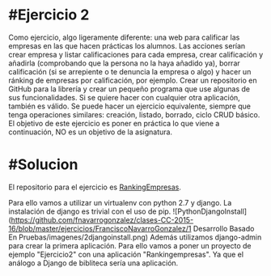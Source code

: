 #Ejercicio 2
=================
Como ejercicio, algo ligeramente diferente: una web para calificar las empresas en las que hacen prácticas los alumnos. Las acciones serían crear empresa y listar calificaciones para cada empresa, crear calificación y añadirla (comprobando que la persona no la haya añadido ya), borrar calificación (si se arrepiente o te denuncia la empresa o algo) y hacer un ránking de empresas por calificación, por ejemplo. Crear un repositorio en GitHub para la librería y crear un pequeño programa que use algunas de sus funcionalidades. Si se quiere hacer con cualquier otra aplicación, también es válido.
Se puede hacer un ejercicio equivalente, siempre que tenga operaciones similares: creación, listado, borrado, ciclo CRUD básico. El objetivo de este ejercicio es poner en práctica lo que viene a continuación, NO es un objetivo de la asignatura.


#Solucion
================
El repositorio para el ejercicio es [RankingEmpresas](https://github.com/fnavarrogonzalez/RankingEmpresas).

Para ello vamos a utilizar un virtualenv con python 2.7 y django. 
La instalación de django es trivial con el uso de pip. 
![PythonDjangoInstall](https://github.com/fnavarrogonzalez/clases-CC-2015-16/blob/master/ejercicios/FranciscoNavarroGonzalez/1 Desarrollo Basado En Pruebas/imagenes/2djangoinstall.png)
Además utilizamos django-admin para crear la primera aplicación.
Para ello vamos a poner un proyecto de ejemplo "Ejercicio2" con una aplicación "Rankingempresas". Ya que el análogo a Django de bibliteca sería una aplicación. 

